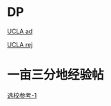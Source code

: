 # DP

[UCLA ad](https://github.com/Bryceknows/Master-Fall-2023/tree/main/DP/UCLA%20ad)

[UCLA rej](https://github.com/Bryceknows/Master-Fall-2023/tree/main/DP/UCLA%20rej)

# 一亩三分地经验帖
[选校参考-1](https://www.1point3acres.com/bbs/thread-594958-1-1.html)
